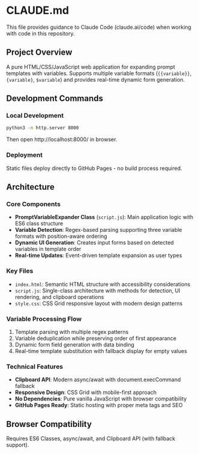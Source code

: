 # CLAUDE.md

This file provides guidance to Claude Code (claude.ai/code) when working with code in this repository.

## Project Overview

A pure HTML/CSS/JavaScript web application for expanding prompt templates with variables. Supports multiple variable formats (`{{variable}}`, `{variable}`, `$variable`) and provides real-time dynamic form generation.

## Development Commands

### Local Development
```bash
python3 -m http.server 8000
```
Then open http://localhost:8000/ in browser.

### Deployment
Static files deploy directly to GitHub Pages - no build process required.

## Architecture

### Core Components
- **PromptVariableExpander Class** (`script.js`): Main application logic with ES6 class structure
- **Variable Detection**: Regex-based parsing supporting three variable formats with position-aware ordering
- **Dynamic UI Generation**: Creates input forms based on detected variables in template order
- **Real-time Updates**: Event-driven template expansion as user types

### Key Files
- `index.html`: Semantic HTML structure with accessibility considerations
- `script.js`: Single-class architecture with methods for detection, UI rendering, and clipboard operations
- `style.css`: CSS Grid responsive layout with modern design patterns

### Variable Processing Flow
1. Template parsing with multiple regex patterns
2. Variable deduplication while preserving order of first appearance
3. Dynamic form field generation with data binding
4. Real-time template substitution with fallback display for empty values

### Technical Features
- **Clipboard API**: Modern async/await with document.execCommand fallback
- **Responsive Design**: CSS Grid with mobile-first approach
- **No Dependencies**: Pure vanilla JavaScript with browser compatibility
- **GitHub Pages Ready**: Static hosting with proper meta tags and SEO

## Browser Compatibility
Requires ES6 Classes, async/await, and Clipboard API (with fallback support).